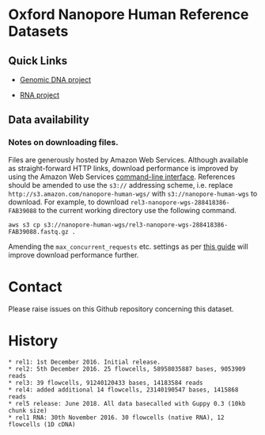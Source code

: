 # Oxford Nanopore Human Reference Datasets

## Quick Links

  * [Genomic DNA project](Genome.md)

  * [RNA project](RNA.md)

## Data availability

### Notes on downloading files.

Files are generously hosted by Amazon Web Services. Although available as straight-forward HTTP links, download performance is improved by using the Amazon Web Services <a href="https://aws.amazon.com/cli/">command-line interface</a>. References should be amended to use the `s3://` addressing scheme, i.e. replace `http://s3.amazon.com/nanopore-human-wgs/` with `s3://nanopore-human-wgs` to download. For example, to download `rel3-nanopore-wgs-288418386-FAB39088` to the current working directory use the following command.

    aws s3 cp s3://nanopore-human-wgs/rel3-nanopore-wgs-288418386-FAB39088.fastq.gz .

Amending the `max_concurrent_requests` etc. settings as per <a href="http://docs.aws.amazon.com/cli/latest/topic/s3-config.html">this guide</a> will improve download performance further.

# Contact

Please raise issues on this Github repository concerning this dataset.

# History

    * rel1: 1st December 2016. Initial release.
    * rel2: 5th December 2016. 25 flowcells, 58958035887 bases, 9053909 reads
    * rel3: 39 flowcells, 91240120433 bases, 14183584 reads
    * rel4: added additional 14 flowcells, 23140190547 bases, 1415868 reads
    * rel5 release: June 2018. All data basecalled with Guppy 0.3 (10kb chunk size)
    * rel1 RNA: 30th November 2016. 30 flowcells (native RNA), 12 flowcells (1D cDNA)

    
